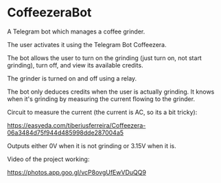 # CoffeezeraBot
A Telegram bot which manages a coffee grinder.

The user activates it using the Telegram Bot Coffeezera. 

The bot allows the user to turn on the grinding (just turn on, not start grinding), turn off, and view its available credits.

The grinder is turned on and off using a relay. 

The bot only deduces credits when the user is actually grinding. It knows when it's grinding by measuring the current flowing to the grinder.

Circuit to measure the current (the current is AC, so its a bit tricky): 

https://easyeda.com/tiberiusferreira/Coffeezera-06a3484d75f944d485998dde287004a5

Outputs either 0V when it is not grinding or 3.15V when it is. 

Video of the project working:

https://photos.app.goo.gl/vcP8ovgUfEwVDuQQ9
